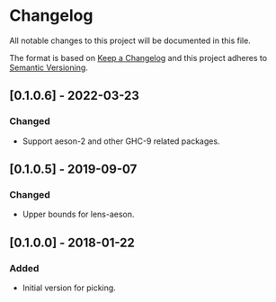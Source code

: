 # Changelog
All notable changes to this project will be documented in this file.

The format is based on [Keep a Changelog](http://keepachangelog.com/en/1.0.0/)
and this project adheres to [Semantic Versioning](http://semver.org/spec/v2.0.0.html).

## [0.1.0.6] - 2022-03-23
### Changed
- Support aeson-2 and other GHC-9 related packages.

## [0.1.0.5] - 2019-09-07
### Changed
- Upper bounds for lens-aeson.

## [0.1.0.0] - 2018-01-22
### Added
- Initial version for picking.
